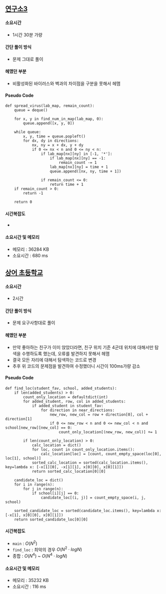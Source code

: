 ## [연구소3](https://www.acmicpc.net/problem/17142)

#### 소요시간
- 1시간 30분 가량

#### 간단 풀이 방식
- 문제 그대로 풀이

#### 헤맸던 부분
- 비활성화된 바이러스와 벽과의 차이점을 구분을 못해서 헤맴

#### Pseudo Code
```
def spread_virus(lab_map, remain_count):
    queue = deque()

    for x, y in find_num_in_map(lab_map, 0):
        queue.append([x, y, 0])

    while queue:
        x, y, time = queue.popleft()
        for dx, dy in directions:
            nx, ny = x + dx, y + dy
            if 0 <= nx < n and 0 <= ny < n:
                if lab_map[nx][ny] in [-1, '*']:
                    if lab_map[nx][ny] == -1:
                        remain_count -= 1
                    lab_map[nx][ny] = time + 1
                    queue.append([nx, ny, time + 1])

                if remain_count <= 0:
                    return time + 1
    if remain_count > 0:
        return -1

    return 0
```

#### 시간복잡도
- 

#### 소요시간 및 메모리
- 메모리 : 36284 KB
- 소요시간 : 680 ms

## [상어 초등학교](https://www.acmicpc.net/problem/21608)

#### 소요시간
- 2시간

#### 간단 풀이 방식
- 문제 요구사항대로 풀이

#### 헤맸던 부분
- 만약 좋아하는 친구가 이미 앉았더라면, 친구 위치 기준 4군데 위치에 대해서만 탐색을 수행하도록 했는데, 오류를 발견하지 못해서 헤맴
- 결국 모든 자리에 대해서 탐색하는 코드로 변경
- 추후 위 코드의 문제점을 발견하여 수정했더니 시간이 100ms가량 감소

#### Pseudo Code
```
def find_loc(student_fav, school, added_students):
    if len(added_students) > 0:
        count_only_location = defaultdict(int)
        for added_student, row, col in added_students:
            if added_student in student_fav:
                for direction in near_directions:
                    new_row, new_col = row + direction[0], col + direction[1]
                    if 0 <= new_row < n and 0 <= new_col < n and school[new_row][new_col] == 0:
                        count_only_location[(new_row, new_col)] += 1

        if len(count_only_location) > 0:
            calc_location = dict()
            for loc, count in count_only_location.items():
                calc_location[loc] = [count, count_empty_space(loc[0], loc[1], school)]
            sorted_calc_location = sorted(calc_location.items(), key=lambda x: [-x[1][0], -x[1][1], x[0][0], x[0][1]])
            return sorted_calc_location[0][0]

    candidate_loc = dict()
    for i in range(n):
        for j in range(n):
            if school[i][j] == 0:
                candidate_loc[(i, j)] = count_empty_space(i, j, school)

    sorted_candidate_loc = sorted(candidate_loc.items(), key=lambda x: [-x[1], x[0][0], x[0][1]])
    return sorted_candidate_loc[0][0]
```

#### 시간복잡도
- `main` : $O(N^2)$
- `find_loc` : 최악의 경우 $O(N^2 \cdot logN)$
- 종합 : $O(N^4)$ ~ $O(N^4 \cdot log N)$
#### 소요시간 및 메모리
- 메모리 : 35232 KB
- 소요시간 : 116 ms
